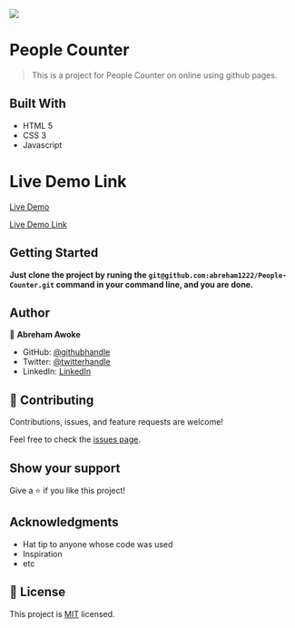 ![](https://img.shields.io/badge/Microverse-blueviolet)

# People Counter

> This is a project for People Counter on online using github pages.

## Built With

- HTML 5
- CSS 3
- Javascript

# Live Demo Link

[Live Demo](https://tubular-truffle-440cce.netlify.app)

[Live Demo Link](https://abreham1222.github.io/People-Counter/)

## Getting Started

**Just clone the project by runing the `git@github.com:abreham1222/People-Counter.git` command in your command line, and you are done.**

## Author

👤 **Abreham Awoke**

- GitHub: [@githubhandle](https://github.com/abreham1222)
- Twitter: [@twitterhandle](https://twitter.com/Abreham1222)
- LinkedIn: [LinkedIn](https://linkedin.com/in/abreham1222)

## 🤝 Contributing
Contributions, issues, and feature requests are welcome!

Feel free to check the [issues page](../../issues/).

## Show your support

Give a ⭐️ if you like this project!

## Acknowledgments

- Hat tip to anyone whose code was used
- Inspiration
- etc

## 📝 License

This project is [MIT](./MIT.md) licensed.

